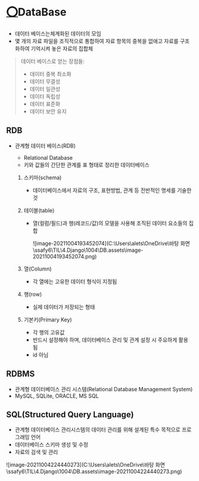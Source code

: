 # [⭕](https://apps.timwhitlock.info/emoji/tables/unicode#emoji-modal)DataBase

- 데이터 베이스는체계화된 데이터의 모임
- 몇 개의 자료 파일을 조직적으로 통합하여 자료 항목의 중복을 없애고 자료를 구조화하여 기억시켜 놓은 자료의 집합체

> 데이터 베이스로 얻는 장점들:
>
> - 데이터 중복 최소화
> - 데이터 무결성
> - 데이터 일관성
> - 데이터 독립성
> - 데이터 표준화
> - 데이터 보안 유지



## RDB

- 관계형 데이터 베이스(RDB)

  - Relational Database
  - 키와 값들의 간단한 관계를 표 형태로 정리한 데이터베이스

  1. 스키마(schema)
     - 데이터베이스에서 자료의 구조, 표현방법, 관계 등 전반적인 명세를 기술한 것

  2. 테이블(table)

     - 열(컬럼/필드)과 행(레코드/값)의 모델을 사용해 조직된 데이터 요소들의 집합

       ![image-20211004193452074](C:\Users\alets\OneDrive\바탕 화면\ssafy6\TIL\4.Django\1004\DB.assets\image-20211004193452074.png)

  3. 열(Column)

     - 각 열에는 고유한 데이터 형식이 지정됨

  4. 행(row)

     - 실제 데이터가 저장되는 형태

  5. 기본키(Primary Key)

     - 각 행의 고유값
     - 반드시 설정해야 하며, 데이터베이스 관리 및 관계 설정 시 주요하게 활용 됨
     - id 아님



## RDBMS

- 관계형 데이터베이스 관리 시스템(Relational Database Management System)
- MySQL, SQLite, ORACLE, MS SQL



## SQL(Structured Query Language)

- 관계형 데이터베이스 관리시스템의 데이터 관리를 위해 설계된 특수 목적으로 프로그래밍 언어
- 데이터베이스 스키마 생성 및 수정
- 자료의 검색 및 관리

![image-20211004224440273](C:\Users\alets\OneDrive\바탕 화면\ssafy6\TIL\4.Django\1004\DB.assets\image-20211004224440273.png)



